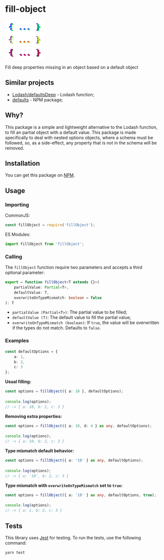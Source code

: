 # fill-object

![](assets/logo.png)

Fill deep properties missing in an object based on a default object
## Similar projects

* [Lodash/defaultsDeep](https://lodash.com/docs/4.17.15#defaultsDeep) - Lodash function;
* [defaults](https://www.npmjs.com/package/defaults) - NPM package;

## Why?

This package is a simple and lightweight alternative to the Lodash function, to fill an partial object with a default value. This package is made specifically to deal with nested options objects, where a schema must be followed, so, as a side-effect, any property that is not in the schema will be removed.

## Installation

You can get this package on [NPM](https://www.npmjs.com/package/fill-object).

## Usage

### Importing

CommonJS:

```ts
const fillObject = require('fillObject');
```

ES Modules:

```js
import fillObject from 'fillObject';
```

### Calling

The `fillObject` function require two parameters and accepts a third optional parameter:

```ts
export = function fillObject<T extends {}>(
    partialValue: Partial<T>,
    defaultValue: T,
    overwriteOnTypeMismatch: boolean = false
): T
```

* `partialValue (Partial<T>)`: The partial value to be filled;
* `defaultValue (T)`: The default value to fill the partial value;
* `overwriteOnTypeMismatch (boolean)`: If `true`, the value will be overwritten if the types do not match. Defaults to `false`.

### Examples

```ts
const defaultOptions = {
    a: 1,
    b: 2,
    c: 3
};
```

**Usual filling:**

```ts
const options = fillObject({ a: 10 }, defaultOptions);

console.log(options);
// -> { a: 10, b: 2, c: 3 }
```

**Removing extra properties:**

```ts
const options = fillObject({ a: 10, d: 4 } as any, defaultOptions);

console.log(options);
// -> { a: 10, b: 2, c: 3 }
```

**Type mismatch default behavior:**

```ts
const options = fillObject({ a: '10' } as any, defaultOptions);

console.log(options);
// -> { a: '10', b: 2, c: 3 }
```

**Type mismatch with `overwriteOnTypeMismatch` set to `true`:**

```ts
const options = fillObject({ a: '10' } as any, defaultOptions, true);

console.log(options);
// -> { a: 1, b: 2, c: 3 }
```

## Tests

This library uses [Jest](https://jestjs.io/) for testing. To run the tests, use the following command:

```sh
yarn test
```